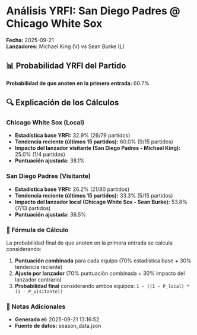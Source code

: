 # Análisis YRFI: San Diego Padres @ Chicago White Sox

**Fecha:** 2025-09-21  
**Lanzadores:** Michael King (V) vs Sean Burke (L)

## 📊 Probabilidad YRFI del Partido

**Probabilidad de que anoten en la primera entrada:** 60.7%

## 🔍 Explicación de los Cálculos

### Chicago White Sox (Local)
- **Estadística base YRFI:** 32.9% (26/79 partidos)
- **Tendencia reciente (últimos 15 partidos):** 60.0% (9/15 partidos)
- **Impacto del lanzador visitante (San Diego Padres - Michael King):** 25.0% (1/4 partidos)
- **Puntuación ajustada:** 38.1%

### San Diego Padres (Visitante)
- **Estadística base YRFI:** 26.2% (21/80 partidos)
- **Tendencia reciente (últimos 15 partidos):** 33.3% (5/15 partidos)
- **Impacto del lanzador local (Chicago White Sox - Sean Burke):** 53.8% (7/13 partidos)
- **Puntuación ajustada:** 36.5%

### 📝 Fórmula de Cálculo

La probabilidad final de que anoten en la primera entrada se calcula considerando:
1. **Puntuación combinada** para cada equipo (70% estadística base + 30% tendencia reciente)
2. **Ajuste por lanzador** (70% puntuación combinada + 30% impacto del lanzador contrario)
3. **Probabilidad final** considerando ambos equipos: `1 - ((1 - P_local) * (1 - P_visitante))`

### 📌 Notas Adicionales

- **Generado el:** 2025-09-21 13:16:52
- **Fuente de datos:** season_data.json
